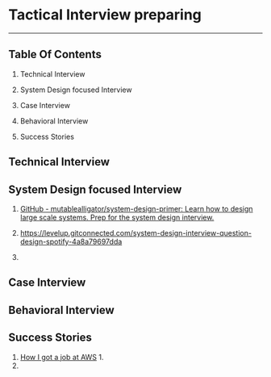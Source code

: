 # Tactical Interview preparing

---

## Table Of Contents

1. Technical Interview

2. System Design focused Interview

3. Case Interview

4. Behavioral Interview

5. Success Stories

## Technical Interview

## System Design focused Interview

1. [GitHub - mutablealligator/system-design-primer: Learn how to design large scale systems. Prep for the system design interview.](https://github.com/mutablealligator/system-design-primer)

2. https://levelup.gitconnected.com/system-design-interview-question-design-spotify-4a8a79697dda

3. 

## Case Interview

## Behavioral Interview

## Success Stories

1. [How I got a job at AWS](https://dev.to/winstonpuckett/how-i-got-a-job-at-aws-5hm3)
   1. 
2. 
